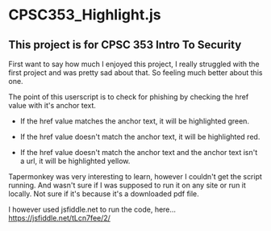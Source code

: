 # CPSC353_Highlight.js

## This project is for CPSC 353 Intro To Security

First want to say how much I enjoyed this project,  I really struggled with the first project and was pretty sad about that.  So feeling much better about this one.  

The point of this userscript is to check for phishing by checking the href value with it's anchor text.

* If the href value matches the anchor text, it will be highlighted green.

* If the href value doesn't match the anchor text, it will be highlighted red.

* If the href value doesn't match the anchor text and the anchor text isn't a url, it will be highlighted yellow.  

Tapermonkey was very interesting to learn, however I couldn't get the script running. And wasn't sure if I was supposed to run it on any site or run it locally.  Not sure if it's because it's a downloaded pdf file.

I however used jsfiddle.net to run the code, here...  https://jsfiddle.net/tLcn7fee/2/

